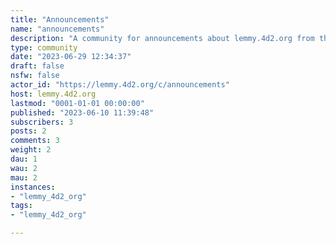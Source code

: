 ```yaml
---
title: "Announcements" 
name: "announcements"
description: "A community for announcements about lemmy.4d2.org from the admins."
type: community
date: "2023-06-29 12:34:37"
draft: false
nsfw: false
actor_id: "https://lemmy.4d2.org/c/announcements"
host: lemmy.4d2.org
lastmod: "0001-01-01 00:00:00"
published: "2023-06-10 11:39:48"
subscribers: 3
posts: 2
comments: 3
weight: 2
dau: 1
wau: 2
mau: 2
instances:
- "lemmy_4d2_org"
tags: 
- "lemmy_4d2_org"

---
```

